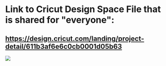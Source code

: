 # Link to Cricut Design Space File that is shared for "everyone":

## https://design.cricut.com/landing/project-detail/611b3af6e6c0cb0001d05b63

<img src="https://github.com/GadgetAngel/Cricut_Voron_Logos/blob/main/images/Cricut_VoronSW_Logo_RearPanel_1Layer_Height_12inxWidth_9.41in_Final.png?raw=true" />
